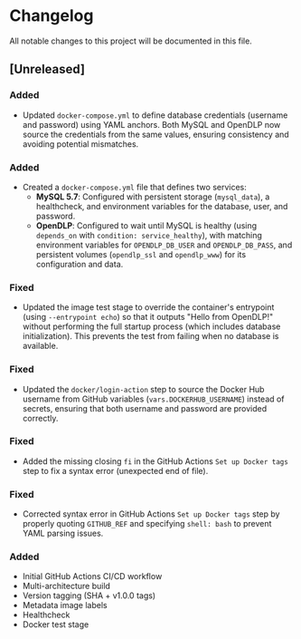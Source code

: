 # Changelog

All notable changes to this project will be documented in this file.

## [Unreleased]

### Added
- Updated `docker-compose.yml` to define database credentials (username and password) using YAML anchors. Both MySQL and OpenDLP now source the credentials from the same values, ensuring consistency and avoiding potential mismatches.

### Added
- Created a `docker-compose.yml` file that defines two services:
  - **MySQL 5.7**: Configured with persistent storage (`mysql_data`), a healthcheck, and environment variables for the database, user, and password.
  - **OpenDLP**: Configured to wait until MySQL is healthy (using `depends_on` with `condition: service_healthy`), with matching environment variables for `OPENDLP_DB_USER` and `OPENDLP_DB_PASS`, and persistent volumes (`opendlp_ssl` and `opendlp_www`) for its configuration and data.


### Fixed
- Updated the image test stage to override the container's entrypoint (using `--entrypoint echo`) so that it outputs "Hello from OpenDLP!" without performing the full startup process (which includes database initialization). This prevents the test from failing when no database is available.

### Fixed
- Updated the `docker/login-action` step to source the Docker Hub username from GitHub variables (`vars.DOCKERHUB_USERNAME`) instead of secrets, ensuring that both username and password are provided correctly.

### Fixed
- Added the missing closing `fi` in the GitHub Actions `Set up Docker tags` step to fix a syntax error (unexpected end of file).

### Fixed
- Corrected syntax error in GitHub Actions `Set up Docker tags` step by properly quoting `GITHUB_REF` and specifying `shell: bash` to prevent YAML parsing issues.

### Added
- Initial GitHub Actions CI/CD workflow
- Multi-architecture build
- Version tagging (SHA + v1.0.0 tags)
- Metadata image labels
- Healthcheck
- Docker test stage
